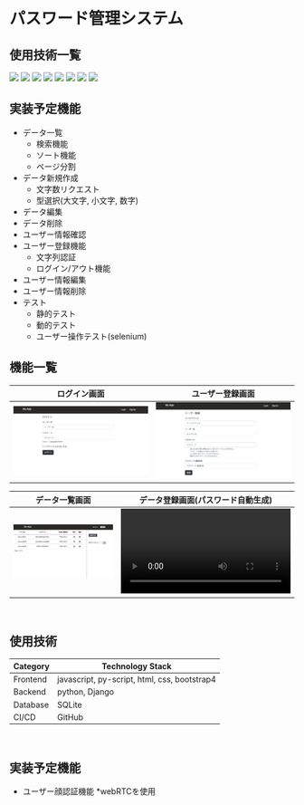 # パスワード管理システム

## 使用技術一覧
<!-- front -->
<img src="https://img.shields.io/badge/-html5-E34F26.svg?logo=html5&style=for-the-badge">
<img src="https://img.shields.io/badge/-css3-1572B6.svg?logo=css3&style=for-the-badge">
<img src="https://img.shields.io/badge/-javascript-F7DF1E.svg?logo=javascript&style=for-the-badge">
<img src="https://img.shields.io/badge/-fontawesome-538DD7.svg?logo=fontawesome&style=for-the-badge">
<!-- back -->
<img src="https://img.shields.io/badge/-Python-F2C63C.svg?logo=python&style=for-the-badge">
<!-- framework -->
<img src="https://img.shields.io/badge/-Django-092E20.svg?logo=django&style=for-the-badge">
<!-- sql -->
<img src="https://img.shields.io/badge/-sqlite-003B57.svg?logo=sqlite&style=for-the-badge">
<!-- dev tool -->
<img src="https://img.shields.io/badge/-visualstudiocode-007ACC.svg?logo=visualstudiocode&style=for-the-badge">


## 実装予定機能
* データ一覧
    * 検索機能
    * ソート機能
    * ページ分割
* データ新規作成
    * 文字数リクエスト
    * 型選択(大文字, 小文字, 数字)
* データ編集
* データ削除
* ユーザー情報確認
* ユーザー登録機能
    * 文字列認証
    * ログイン/アウト機能
* ユーザー情報編集
* ユーザー情報削除
* テスト
    * 静的テスト
    * 動的テスト
    * ユーザー操作テスト(selenium)


## 機能一覧
| ログイン画面 | ユーザー登録画面 |
| ---- | ---- |
| ![ログイン画面](/docs/login.png) | ![ユーザー登録画面](/docs/signup.png) |

| データ一覧画面 | データ登録画面(パスワード自動生成) |
| ---- | ---- |
| ![データ一覧画面](/docs/data-list.png) | ![データ登録画面(パスワード自動生成)](/docs/autocreatepass.mp4) |

<br />

## 使用技術

| Category          | Technology Stack                                     |
| ----------------- | --------------------------------------------------   |
| Frontend          | javascript, py-script, html, css, bootstrap4         |
| Backend           | python, Django                                       |
| Database          | SQLite                                               |
| CI/CD             | GitHub                                               |

<br />

## 実装予定機能

* ユーザー顔認証機能
    *webRTCを使用